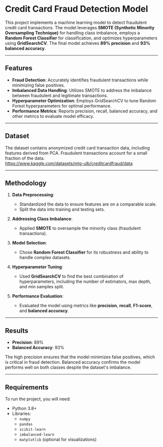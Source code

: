 # Credit Card Fraud Detection Model  

This project implements a machine learning model to detect fraudulent credit card transactions. The model leverages **SMOTE (Synthetic Minority Oversampling Technique)** for handling class imbalance, employs a **Random Forest Classifier** for classification, and optimizes hyperparameters using **GridSearchCV**. The final model achieves **89% precision** and **93% balanced accuracy**.  

---

## Features  
- **Fraud Detection**: Accurately identifies fraudulent transactions while minimizing false positives.  
- **Imbalanced Data Handling**: Utilizes SMOTE to address the imbalance between fraudulent and legitimate transactions.  
- **Hyperparameter Optimization**: Employs GridSearchCV to tune Random Forest hyperparameters for optimal performance.  
- **Performance Metrics**: Reports precision, recall, balanced accuracy, and other metrics to evaluate model efficacy.  

---

## Dataset  
The dataset contains anonymized credit card transaction data, including features derived from PCA. Fraudulent transactions account for a small fraction of the data.  
https://www.kaggle.com/datasets/mlg-ulb/creditcardfraud/data

---

## Methodology  

1. **Data Preprocessing**:  
   - Standardized the data to ensure features are on a comparable scale.  
   - Split the data into training and testing sets.  

2. **Addressing Class Imbalance**:  
   - Applied **SMOTE** to oversample the minority class (fraudulent transactions).  

3. **Model Selection**:  
   - Chose **Random Forest Classifier** for its robustness and ability to handle complex datasets.  

4. **Hyperparameter Tuning**:  
   - Used **GridSearchCV** to find the best combination of hyperparameters, including the number of estimators, max depth, and min samples split.  

5. **Performance Evaluation**:  
   - Evaluated the model using metrics like **precision**, **recall**, **F1-score**, and **balanced accuracy**.  

---

## Results  
- **Precision**: 89%  
- **Balanced Accuracy**: 93%  

The high precision ensures that the model minimizes false positives, which is critical in fraud detection. Balanced accuracy confirms the model performs well on both classes despite the dataset's imbalance.  

---

## Requirements  

To run the project, you will need:  

- Python 3.8+  
- Libraries:  
  - `numpy`  
  - `pandas`  
  - `scikit-learn`  
  - `imbalanced-learn`  
  - `matplotlib` (optional for visualizations)  



